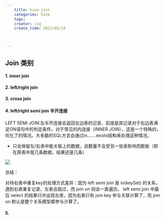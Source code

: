 ```yaml
---
    title: hive-join
    categories: hive
    tags:
    creator: cjq
    create_time: 2021/05/14



---
```


## Join 类别

#### 1. inner join

#### 2. left/right join

#### 3. cross join

#### 4. left/right semi join 半开连接

LEFT SEMI JOIN:左半开连接会返回左边表的记录，前提是其记录对于右边表满足ON语句中的判定条件。对于常见的内连接（INNER JOIN），这是一个特殊的，优化了的情况。大多数的SQL方言会通过in.......exists结构来处理这种情况。

- 只会保留左/右表中能关联上的数据，且数量不会受另一张表影响而膨胀（即在原表中是几条数据，结果还是几条）

![](https://tva1.sinaimg.cn/large/008i3skNly1gqi7ne1000j314m0qewig.jpg)

总结：

对待右表中重复key的处理方式差异：因为 left semi join 是 in(keySet) 的关系，遇到右表重复记录，左表会跳过，而 join on 则会一直遍历。
left semi join 中最后 select 的结果只许出现左表，因为右表只有 join key 参与关联计算了，而 join on 默认是整个关系模型都参与计算了。

#### 5. 
